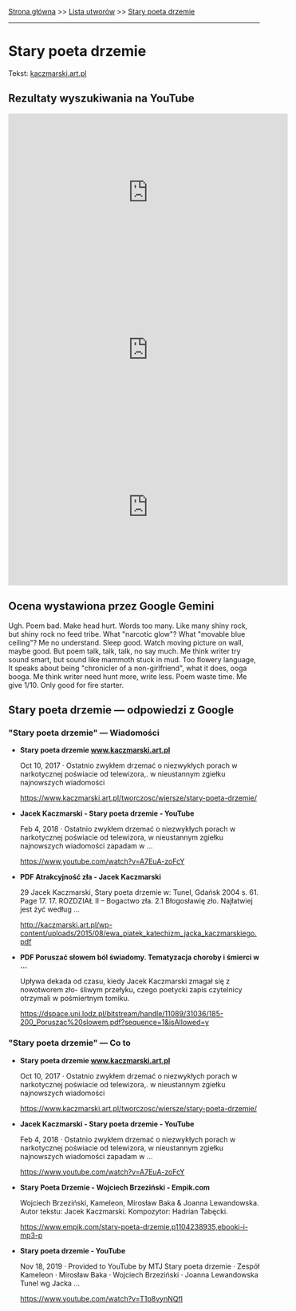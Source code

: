[Strona główna](../index.md) >> [Lista utworów](../list.md) >> [Stary poeta drzemie](560.md)

---

# Stary poeta drzemie

Tekst: [kaczmarski.art.pl](https://www.kaczmarski.art.pl/tworczosc/wiersze/stary-poeta-drzemie/)

## Rezultaty wyszukiwania na YouTube

<iframe width="560" height="315" src="https://www.youtube.com/embed/ZlDnivN4jXE?si=IdontcarewhotheIRSsendsImnotpayingtaxes" title="YouTube video player" frameborder="0" allow="accelerometer; autoplay; clipboard-write; encrypted-media; gyroscope; picture-in-picture; web-share" referrerpolicy="strict-origin-when-cross-origin" allowfullscreen></iframe>

<iframe width="560" height="315" src="https://www.youtube.com/embed/A7EuA-zoFcY?si=IdontcarewhotheIRSsendsImnotpayingtaxes" title="YouTube video player" frameborder="0" allow="accelerometer; autoplay; clipboard-write; encrypted-media; gyroscope; picture-in-picture; web-share" referrerpolicy="strict-origin-when-cross-origin" allowfullscreen></iframe>

<iframe width="560" height="315" src="https://www.youtube.com/embed/XRk24FB6H6Q?si=IdontcarewhotheIRSsendsImnotpayingtaxes" title="YouTube video player" frameborder="0" allow="accelerometer; autoplay; clipboard-write; encrypted-media; gyroscope; picture-in-picture; web-share" referrerpolicy="strict-origin-when-cross-origin" allowfullscreen></iframe>

## Ocena wystawiona przez Google Gemini

Ugh. Poem bad. Make head hurt. Words too many. Like many shiny rock, but shiny rock no feed tribe. What "narcotic glow"? What "movable blue ceiling"? Me no understand. Sleep good. Watch moving picture on wall, maybe good. But poem talk, talk, talk, no say much. Me think writer try sound smart, but sound like mammoth stuck in mud. Too flowery language, It speaks about being "chronicler of a non-girlfriend", what it does, ooga booga. Me think writer need hunt more, write less. Poem waste time. Me give 1/10. Only good for fire starter.


## Stary poeta drzemie — odpowiedzi z Google

### "Stary poeta drzemie" — Wiadomości

- **Stary poeta drzemie www.kaczmarski.art.pl**

    Oct 10, 2017  ·  Ostatnio zwykłem drzemać o niezwykłych porach w narkotycznej poświacie od telewizora,. w nieustannym zgiełku najnowszych wiadomości 

   <https://www.kaczmarski.art.pl/tworczosc/wiersze/stary-poeta-drzemie/>
- **Jacek Kaczmarski - Stary poeta drzemie - YouTube**

    Feb 4, 2018  ·  Ostatnio zwykłem drzemać o niezwykłych porach w narkotycznej poświacie od telewizora, w nieustannym zgiełku najnowszych wiadomości zapadam w ... 

   <https://www.youtube.com/watch?v=A7EuA-zoFcY>
- **PDF Atrakcyjność zła - Jacek Kaczmarski**

    29 Jacek Kaczmarski, Stary poeta drzemie w: Tunel, Gdańsk 2004 s. 61. Page 17. 17. ROZDZIAŁ II – Bogactwo zła. 2.1 Błogosławię zło. Najłatwiej jest żyć według ... 

   <http://kaczmarski.art.pl/wp-content/uploads/2015/08/ewa_piatek_katechizm_jacka_kaczmarskiego.pdf>
- **PDF Poruszać słowem ból świadomy. Tematyzacja choroby i śmierci w ...**

    Upływa dekada od czasu, kiedy Jacek Kaczmarski zmagał się z nowotworem zło- śliwym przełyku, czego poetycki zapis czytelnicy otrzymali w pośmiertnym tomiku. 

   <https://dspace.uni.lodz.pl/bitstream/handle/11089/31036/185-200_Poruszac%20slowem.pdf?sequence=1&isAllowed=y>

### "Stary poeta drzemie" — Co to

- **Stary poeta drzemie www.kaczmarski.art.pl**

    Oct 10, 2017  ·  Ostatnio zwykłem drzemać o niezwykłych porach w narkotycznej poświacie od telewizora,. w nieustannym zgiełku najnowszych wiadomości 

   <https://www.kaczmarski.art.pl/tworczosc/wiersze/stary-poeta-drzemie/>
- **Jacek Kaczmarski - Stary poeta drzemie - YouTube**

    Feb 4, 2018  ·  Ostatnio zwykłem drzemać o niezwykłych porach w narkotycznej poświacie od telewizora, w nieustannym zgiełku najnowszych wiadomości zapadam w ... 

   <https://www.youtube.com/watch?v=A7EuA-zoFcY>
- **Stary Poeta Drzemie - Wojciech Brzeziński - Empik.com**

    Wojciech Brzeziński, Kameleon, Mirosław Baka & Joanna Lewandowska. Autor tekstu: Jacek Kaczmarski. Kompozytor: Hadrian Tabęcki. 

   <https://www.empik.com/stary-poeta-drzemie,p1104238935,ebooki-i-mp3-p>
- **Stary poeta drzemie - YouTube**

    Nov 18, 2019  ·  Provided to YouTube by MTJ Stary poeta drzemie · Zespół Kameleon · Mirosław Baka · Wojciech Brzeziński · Joanna Lewandowska Tunel wg Jacka ... 

   <https://www.youtube.com/watch?v=T1p8vynNQfI>

